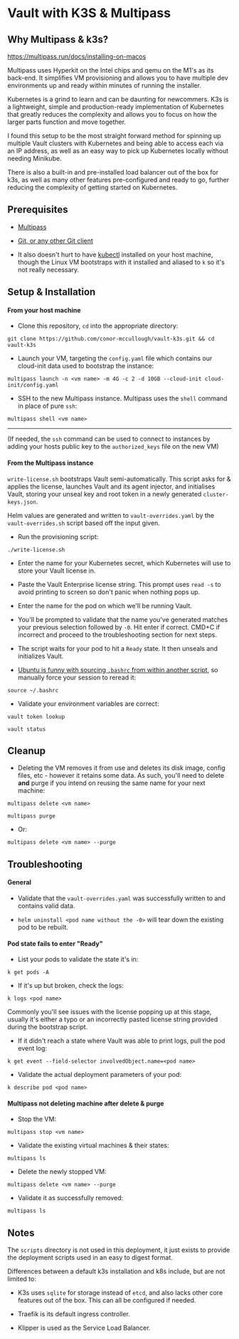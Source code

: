 # Vault with K3S & Multipass

## Why Multipass & k3s?

https://multipass.run/docs/installing-on-macos

Multipass uses Hyperkit on the Intel chips and qemu on the M1's as its back-end. It simplifies VM provisioning and allows you to have multiple dev environments up and ready within minutes of running the installer.

Kubernetes is a grind to learn and can be daunting for newcommers. K3s is a lightweight, simple and production-ready implementation of Kubernetes that greatly reduces the complexity and allows you to focus on how the larger parts function and move together. 

I found this setup to be the most straight forward method for spinning up multiple Vault clusters with Kubernetes and being able to access each via an IP address, as well as an easy way to pick up Kubernetes locally without needing Minikube.

There is also a built-in and pre-installed load balancer out of the box for k3s, as well as many other features pre-configured and ready to go, further reducing the complexity of getting started on Kubernetes.

## Prerequisites

- [Multipass](https://multipass.run/)

- [Git, or any other Git client](https://git-scm.com/)

- It also doesn't hurt to have [kubectl](https://kubernetes.io/docs/reference/kubectl/) installed on your host machine, though the Linux VM bootstraps with it installed and aliased to `k` so it's not really necessary.

## Setup & Installation

#### From your host machine

- Clone this repository, `cd` into the appropriate directory:

`git clone https://github.com/conor-mccullough/vault-k3s.git && cd vault-k3s`

- Launch your VM, targeting the `config.yaml` file which contains our cloud-init data used to bootstrap the instance:

`multipass launch -n <vm name> -m 4G -c 2 -d 10GB --cloud-init cloud-init/config.yaml`

- SSH to the new Multipass instance. Multipass uses the `shell` command in place of pure `ssh`:

`multipass shell <vm name>`

--- 

(If needed, the `ssh` command can be used to connect to instances by adding your hosts public key to the `authorized_keys` file on the new VM)

#### From the Multipass instance

`write-license.sh` bootstraps Vault semi-automatically. This script asks for & applies the license, launches Vault and its agent injector, and initialises Vault, storing your unseal key and root token in a newly generated `cluster-keys.json`.

Helm values are generated and written to `vault-overrides.yaml` by the `vault-overrides.sh` script based off the input given.


- Run the provisioning script:

`./write-license.sh`

- Enter the name for your Kubernetes secret, which Kubernetes will use to store your Vault license in.

- Paste the Vault Enterprise license string. This prompt uses `read -s` to avoid printing to screen so don't panic when nothing pops up.

- Enter the name for the pod on which we'll be running Vault.

- You'll be prompted to validate that the name you've generated matches your previous selection followed by `-0`. Hit enter if correct. CMD+C if incorrect and proceed to the troubleshooting section for next steps.

- The script waits for your pod to hit a `Ready` state. It then unseals and initializes Vault.

- [Ubuntu is funny with sourcing `.bashrc` from within another script](https://askubuntu.com/questions/64387/cannot-successfully-source-bashrc-from-a-shell-script), so manually force your session to reread it:

`source ~/.bashrc`

- Validate your environment variables are correct:

`vault token lookup`

`vault status`

## Cleanup

- Deleting the VM removes it from use and deletes its disk image, config files, etc - however it retains some data. As such, you'll need to delete **and** purge if you intend on reusing the same name for your next machine:

`multipass delete <vm name>`

`multipass purge`

- Or:

`multipass delete <vm name> --purge`


## Troubleshooting

#### General

- Validate that the `vault-overrides.yaml` was successfully written to and contains valid data.

- `helm uninstall <pod name without the -0>` will tear down the existing pod to be rebuilt.

#### Pod state fails to enter "Ready"

- List your pods to validate the state it's in:

`k get pods -A`

- If it's up but broken, check the logs:

`k logs <pod name>`

Commonly you'll see issues with the license popping up at this stage, usually it's either a typo or an incorrectly pasted license string provided during the bootstrap script.

- If it didn't reach a state where Vault was able to print logs, pull the pod event log:

`k get event --field-selector involvedObject.name=<pod name>`

- Validate the actual deployment parameters of your pod:

`k describe pod <pod name>`

#### Multipass not deleting machine after delete & purge

- Stop the VM:

`multipass stop <vm name>`

- Validate the existing virtual machines & their states:

`multipass ls`

- Delete the newly stopped VM:

`multipass delete <vm name> --purge`

- Validate it as successfully removed:

`multipass ls`

## Notes

The `scripts` directory is not used in this deployment, it just exists to provide the deployment scripts used in an easy to digest format.

Differences between a default k3s installation and k8s include, but are not limited to:

- K3s uses `sqlite` for storage instead of `etcd`, and also lacks other core features out of the box. This can all be configured if needed.

- Traefik is its default ingress controller.

- Klipper is used as the Service Load Balancer.